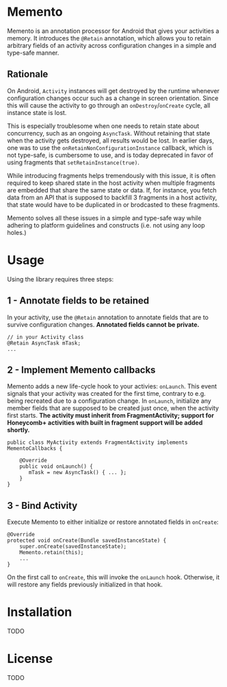 # Memento
Memento is an annotation processor for Android that gives your activities a memory. 
It introduces the `@Retain` annotation, which allows you to retain arbitrary fields
of an activity across configuration changes in a simple and type-safe manner.

## Rationale
On Android, `Activity` instances will get destroyed by the runtime whenever configuration changes occur such as
a change in screen orientation. Since this will cause the activity to go through an `onDestroy`/`onCreate` cycle,
all instance state is lost.

This is especially troublesome when one needs to retain state about concurrency, such as an ongoing
`AsyncTask`. Without retaining that state when the activity gets destroyed, all results would be lost.
In earlier days, one was to use the `onRetainNonConfigurationInstance` callback, which is not type-safe,
is cumbersome to use, and is today deprecated in favor of using fragments that `setRetainInstance(true)`.

While introducing fragments helps tremendously with this issue, it is often required to keep shared state
in the host activity when multiple fragments are embedded that share the same state or data. If, for instance,
you fetch data from an API that is supposed to backfill 3 fragments in a host activity, that state would have
to be duplicated in or brodcasted to these fragments.

Memento solves all these issues in a simple and type-safe way while adhering to platform guidelines and
constructs (i.e. not using any loop holes.)

# Usage
Using the library requires three steps:

## 1 - Annotate fields to be retained
In your activity, use the `@Retain` annotation to annotate fields that are to survive configuration
changes. **Annotated fields cannot be private.**

    // in your Activity class
    @Retain AsyncTask mTask;
    ...
    
## 2 - Implement Memento callbacks
Memento adds a new life-cycle hook to your activies: `onLaunch`. This event signals that your activity
was created for the first time, contrary to e.g. being recreated due to a configuration change.
In `onLaunch`, initialize any member fields that are supposed to be created just once, when the activity
first starts. **The activity must inherit from FragmentActivity; support for Honeycomb+ activities
with built in fragment support will be added shortly.**

    public class MyActivity extends FragmentActivity implements MementoCallbacks {
    
        @Override
        public void onLaunch() {
           mTask = new AsyncTask() { ... };
        }
    }
    
## 3 - Bind Activity
Execute Memento to either initialize or restore annotated fields in `onCreate`:

    @Override
    protected void onCreate(Bundle savedInstanceState) {
        super.onCreate(savedInstanceState);
        Memento.retain(this);
        ...
    }
    
On the first call to `onCreate`, this will invoke the `onLaunch` hook. Otherwise, it will restore
any fields previously initialized in that hook.

# Installation
TODO

# License
TODO
